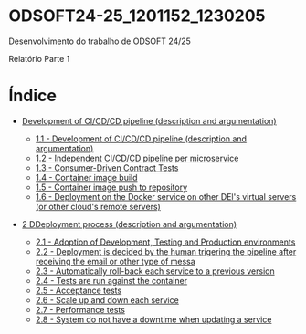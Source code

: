 # ODSOFT24-25_1201152_1230205
Desenvolvimento do trabalho de ODSOFT 24/25

Relatório Parte 1


# Índice

- [Development of CI/CD/CD pipeline (description and argumentation)](#1-development-of-cicd-pipeline)
    - [1.1 - Development of CI/CD/CD pipeline (description and argumentation)](#11---jenkins-deployment-on-localhost-and-deis-remote-servers)
    - [1.2 - Independent CI/CD/CD pipeline per microservice](#12---cicd-pipeline-stages-not-only-running-but-also-description-and-critical-analysis)
    - [1.3 - Consumer-Driven Contract Tests](#13-pipeline-specification-read-checkout-from-scm)
    - [1.4 - Container image build](#14-build-and-package)
    - [1.5 - Container image push to repository](#15-static-code-analysis)
    - [1.6 - Deployment on the Docker service on other DEl's virtual servers (or other cloud's remote servers)
      ](#16-tests-by-type)

- [2 DDeployment process (description and argumentation)](#2-improvement-of-automated-functional-software-tests-including-not-only-coverage-but-also-quality)
    - [2.1 - Adoption of Development, Testing and Production environments](#21---unit-opaque-box-tests-domain-classes)
    - [2.2 - Deployment is decided by the human trigering the pipeline after receiving the email or other type of messa](#22---unit-transparent-box-tests-domain-classes)
    - [2.3 - Automatically roll-back each service to a previous version](#23-mutation-tests-domain-classes)
    - [2.4 - Tests are run against the container](#24---integration-tests-controller-service-domain-repository-gateways-adapters)
    - [2.5 - Acceptance tests](#25---acceptance-tests)
    - [2.6 - Scale up and down each service](#25---acceptance-tests)
    - [2.7 - Performance tests](#25---acceptance-tests)
    - [2.8 - System do not have a downtime when updating a service](#25---acceptance-tests)
   
    
